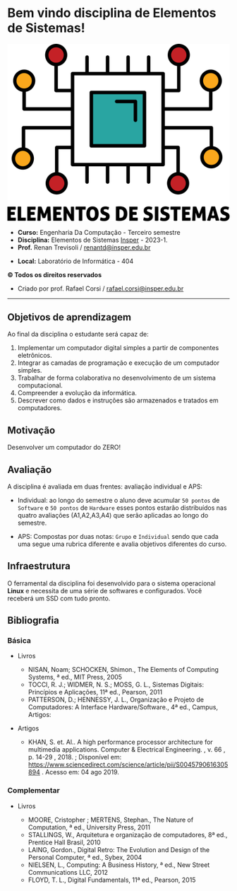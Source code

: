 # Bem vindo disciplina de Elementos de Sistemas!

![](figs/icon-elementos.png)

- **Curso:** Engenharia Da Computação - Terceiro semestre
- **Disciplina:** Elementos de Sistemas [Insper](https://www.insper.edu.br/) - 2023-1.
- **Prof.** Renan Trevisoli / renantd@insper.edu.br
<!-- - **Repositório:** [http:/github.com/Insper/Z01.1-proj](http:/github.com/Insper/Z01.1-proj) -->
- **Local:** Laboratório de Informática - 404

**© Todos os direitos reservados**

- Criado por prof. Rafael Corsi / rafael.corsi@insper.edu.br

-------------------------

## Objetivos de aprendizagem

Ao final da disciplina o estudante será capaz de:

1. Implementar um computador digital simples a partir de componentes eletrônicos.
2. Integrar as camadas de programação e execução de um computador simples.
3. Trabalhar de forma colaborativa no desenvolvimento de um sistema computacional.
4. Compreender a evolução da informática.
5. Descrever como dados e instruções são armazenados e tratados em computadores.

## Motivação

Desenvolver um computador do ZERO!

## Avaliação

A disciplina é avaliada em duas frentes: avaliação individual e APS:

- Individual: ao longo do semestre o aluno deve acumular `50 pontos` de `Software` e `50 pontos` de `Hardware` 
esses pontos estarão distribuídos nas quatro avaliações (A1,A2,A3,A4) que serão aplicadas ao longo do semestre. 

- APS: Compostas por duas notas: `Grupo` e `Individual` sendo que cada uma segue uma 
rubrica diferente e avalia objetivos diferentes do curso.

## Infraestrutura

O ferramental da disciplina foi desenvolvido para o sistema operacional  **Linux** e necessita de uma série de softwares e configurados. Você receberá um SSD com tudo pronto.

## Bibliografia

### Básica

- Livros

    - NISAN, Noam; SCHOCKEN, Shimon., The Elements of Computing Systems, ª ed., MIT Press, 2005
    - TOCCI, R. J.; WIDMER, N. S.; MOSS, G. L., Sistemas Digitais: Princípios e Aplicações, 11ª ed., Pearson, 2011
    - PATTERSON, D.; HENNESSY, J. L., Organização e Projeto de Computadores: A Interface Hardware/Software., 4ª ed., Campus, Artigos:

- Artigos 

    - KHAN, S. et. Al.. A high performance processor architecture for multimedia applications. Computer & Electrical Engineering. , v. 66 , p. 14-29 , 2018. ; Disponível em: https://www.sciencedirect.com/science/article/pii/S0045790616305894 . Acesso em: 04 ago 2019.

### Complementar

- Livros

    - MOORE, Cristopher ; MERTENS, Stephan., The Nature of Computation, ª ed., University Press, 2011
    - STALLINGS, W., Arquitetura e organização de computadores, 8ª ed., Prentice Hall Brasil, 2010
    - LAING, Gordon., Digital Retro: The Evolution and Design of the Personal Computer, ª ed., Sybex, 2004
    - NIELSEN, L., Computing: A Business History, ª ed., New Street Communications LLC, 2012
    - FLOYD, T. L., Digital Fundamentals, 11ª ed., Pearson, 2015
